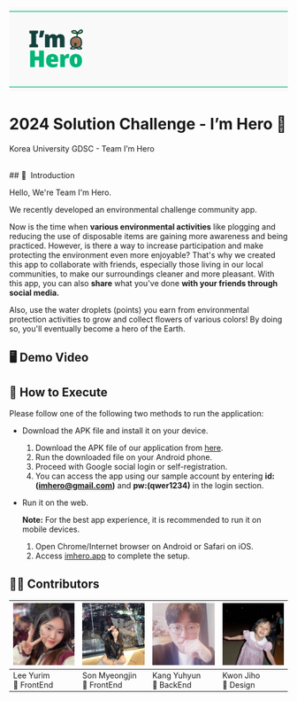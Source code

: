 ![flag.png](https://github.com/2024-Google-Solution-Challenge/.github/blob/main/profile/flag.png)

# 2024 Solution Challenge - I’m Hero 🌱


Korea University GDSC - Team I’m Hero

<br>
## 👋  Introduction


Hello, We're Team I'm Hero.

We recently developed an environmental challenge community app. 

Now is the time when **various environmental activities** like plogging and reducing the use of disposable items are gaining more awareness and being practiced. However, is there a way to increase participation and make protecting the environment even more enjoyable? That's why we created this app to collaborate with friends, especially those living in our local communities, to make our surroundings cleaner and more pleasant. With this app, you can also **share** what you've done **with your friends through social media.**

Also, use the water droplets (points) you earn from environmental protection activities to grow and collect flowers of various colors! By doing so, you'll eventually become a hero of the Earth.


## 🖥️ Demo Video



## 🌳 How to Execute

Please follow one of the following two methods to run the application:

- Download the APK file and install it on your device.
    1. Download the APK file of our application from [here](https://github.com/2024-Google-Solution-Challenge/release).
    2. Run the downloaded file on your Android phone.
    3. Proceed with Google social login or self-registration.
    4. You can access the app using our sample account by entering **id:(imhero@gmail.com)** and **pw:(qwer1234)** in the login section.

- Run it on the web.
    
    **Note:** For the best app experience, it is recommended to run it on mobile devices.
    
    1. Open Chrome/Internet browser on Android or Safari on iOS.
    2. Access [imhero.app](https://imhero.app/) to complete the setup.


## 👩‍💻 Contributors

| <img width="120" alt="image" src="https://github.com/2024-Google-Solution-Challenge/.github/blob/main/profile/member/yurim.jpeg"> | <img width="120" alt="image" src="https://github.com/2024-Google-Solution-Challenge/.github/blob/main/profile/member/myeongjin.jpeg"> | <img width="120" alt="image" src="https://github.com/2024-Google-Solution-Challenge/.github/blob/main/profile/member/yuhyun.jpeg"> | <img width = "120" alt="image" src="https://github.com/2024-Google-Solution-Challenge/.github/blob/main/profile/member/jiho.jpeg"> |
|---------|---------|---------|---------|
| Lee Yurim <br> 💛 FrontEnd | Son Myeongjin <br> 💛 FrontEnd | Kang Yuhyun <br> 💚 BackEnd | Kwon Jiho <br> 💜 Design |


